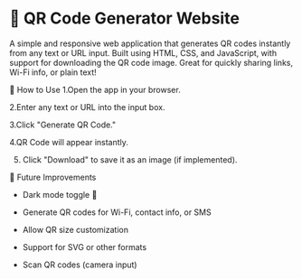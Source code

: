 # 📱 QR Code Generator Website

A simple and responsive web application that generates QR codes instantly from any text or URL input. Built using HTML, CSS, and JavaScript, with support for downloading the QR code image. Great for quickly sharing links, Wi-Fi info, or plain text!

🚀 How to Use
1.Open the app in your browser.

2.Enter any text or URL into the input box.

3.Click "Generate QR Code."

4.QR Code will appear instantly.

5. Click "Download" to save it as an image (if implemented).

🧩 Future Improvements
-  Dark mode toggle 🌙

 - Generate QR codes for Wi-Fi, contact info, or SMS

 - Allow QR size customization

 - Support for SVG or other formats

- Scan QR codes (camera input)

